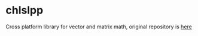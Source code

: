 # chlslpp

Cross platform library for vector and matrix math, original repository is [here](https://github.com/redorav/hlslpp)


